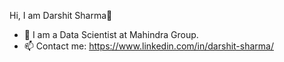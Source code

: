Hi, I am Darshit Sharma👋

- 🔭 I am a Data Scientist at Mahindra Group.
- 📫 Contact me: https://www.linkedin.com/in/darshit-sharma/ 

